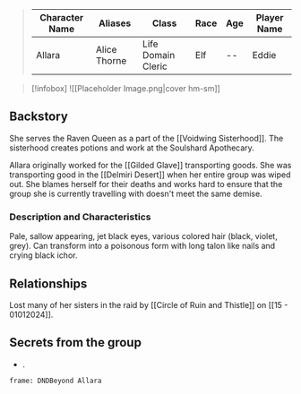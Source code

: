 
>  Character Name | Aliases | Class | Race | Age| Player Name |
>  -- | -- | -- | -- | -- |--|
> Allara | Alice Thorne | Life Domain Cleric | Elf|--|Eddie|

> [!infobox]
> ![[Placeholder Image.png|cover hm-sm]]




## Backstory
She serves the Raven Queen as a part of the [[Voidwing Sisterhood]]. The sisterhood creates potions and work at the Soulshard Apothecary.

Allara originally worked for the [[Gilded Glave]] transporting goods. She was transporting good in the [[Delmiri Desert]] when her entire group was wiped out. She blames herself for their deaths and works hard to ensure that the group she is currently travelling with doesn't meet the same demise.

### Description and Characteristics
Pale, sallow appearing, jet black eyes, various colored hair (black, violet, grey). Can transform into a poisonous form with long talon like nails and crying black ichor. 

## Relationships
Lost many of her sisters in the raid by [[Circle of Ruin and Thistle]] on [[15 - 01012024]].

## Secrets from the group
- .

``` custom-frames
frame: DNDBeyond Allara
```